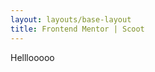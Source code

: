 ```yaml
---
layout: layouts/base-layout
title: Frontend Mentor | Scoot
---
```


Helllooooo

<!-- :root {
  --yellow: hsl(40, 97%, 58%);
  --dark-navy: hsl(216, 17%, 35%);
  --dim-grey: hsl(217, 12%, 62%);
  --light-grey: hsl(212, 41%, 93%);
  --snow: hsl(214, 37%, 96%);
  --light-yellow: hsl(39, 100%, 94%);
}

font-family: 'Lexend Deca', sans-serif;
font-family: 'Space Mono', monospace;  -->

